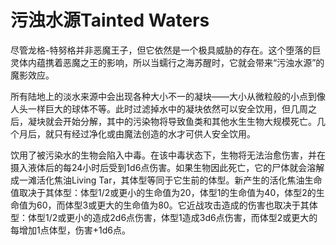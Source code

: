 # 污浊水源Tainted Waters 

尽管龙格-特努格并非恶魔王子，但它依然是一个极具威胁的存在。这个堕落的巨灵体内蕴携着恶魔之王的影响，所以当蠕行之海苏醒时，它就会带来“污浊水源”的魔影效应。  

所有陆地上的淡水来源中会出现各种大小不一的凝块——大小从微粒般的小点到像人头一样巨大的球体不等。此时过滤掉水中的凝块依然可以安全饮用，但几周之后，凝块就会开始分解，其中的污染物将导致鱼类和其他水生生物大规模死亡。几个月后，就只有经过净化或由魔法创造的水才可供人安全饮用。  

饮用了被污染水的生物会陷入中毒。在该中毒状态下，生物将无法治愈伤害，并在摄入液体后的每24小时后受到1d6点伤害。如果生物因此死亡，它的尸体就会溶解成一滩活化焦油Living
Tar，其体型等同于它生前的体型。新产生的活化焦油生命值取决于其体型：体型1/2或更小的生命值为20，体型1的生命值为40，体型2的生命值为60，而体型3或更大的生命值为80。它近战攻击造成的伤害也取决于其体型：体型1/2或更小的造成2d6点伤害，体型1造成3d6点伤害，而体型2或更大的每增加1点体型，伤害+1d6点。
